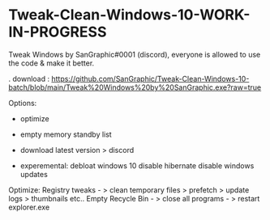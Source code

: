 # Tweak-Clean-Windows-10-WORK-IN-PROGRESS
Tweak Windows by SanGraphic#0001 (discord), everyone is allowed to use the code & make it better.

. download : https://github.com/SanGraphic/Tweak-Clean-Windows-10-batch/blob/main/Tweak%20Windows%20by%20SanGraphic.exe?raw=true

Options:
- optimize
- empty memory standby list
- download latest version > discord

- experemental:
debloat windows 10
disable hibernate
disable windows updates


Optimize:
Registry tweaks - > clean temporary files > prefetch > update logs > thumbnails etc..
Empty Recycle Bin - > close all programs - > restart explorer.exe 
